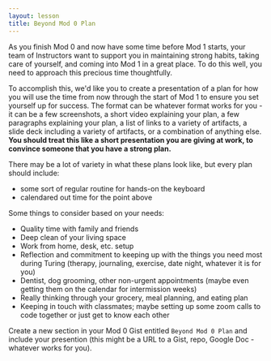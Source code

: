 ```yaml
---
layout: lesson
title: Beyond Mod 0 Plan
---
```


As you finish Mod 0 and now have some time before Mod 1 starts, your team of Instructors want to support you in maintaining strong habits, taking care of yourself, and coming into Mod 1 in a great place. To do this well, you need to approach this precious time thoughtfully.

To accomplish this, we'd like you to create a presentation of a plan for how you will use the time from now through the start of Mod 1 to ensure you set yourself up for success. The format can be whatever format works for you - it can be a few screenshots, a short video explaining your plan, a few paragraphs explaining your plan, a list of links to a variety of artifacts, a slide deck including a variety of artifacts, or a combination of anything else. **You should treat this like a short presentation you are giving at work, to convince someone that you have a strong plan.**

There may be a lot of variety in what these plans look like, but every plan should include:
- some sort of regular routine for hands-on the keyboard
- calendared out time for the point above

Some things to consider based on your needs:
- Quality time with family and friends
- Deep clean of your living space
- Work from home, desk, etc. setup
- Reflection and commitment to keeping up with the things you need most during Turing (therapy, journaling, exercise, date night, whatever it is for you)
- Dentist, dog grooming, other non-urgent appointments (maybe even getting them on the calendar for intermission weeks)
- Really thinking through your grocery, meal planning, and eating plan
- Keeping in touch with classmates; maybe setting up some zoom calls to code together or just get to know each other


Create a new section in your Mod 0 Gist entitled `Beyond Mod 0 Plan` and include your presention (this might be a URL to a Gist, repo, Google Doc - whatever works for you).

<br><br><br><br><br>